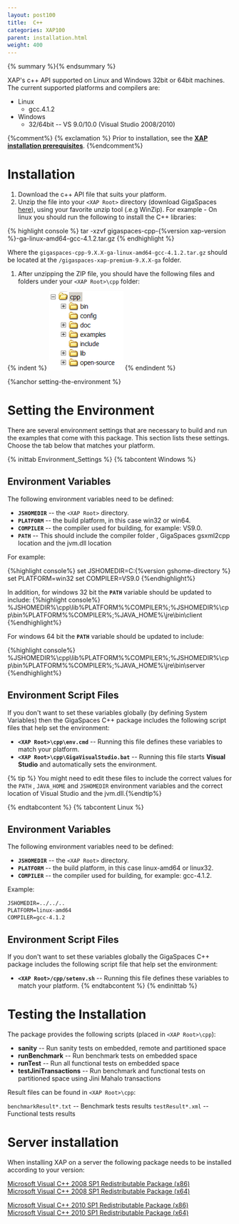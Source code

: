 ```yaml
---
layout: post100
title:  C++
categories: XAP100
parent: installation.html
weight: 400
---
```


{% summary %}{% endsummary %}



XAP's c++ API supported on Linux and Windows 32bit or 64bit machines.
The current supported platforms and compilers are:

- Linux
    -  gcc.4.1.2
- Windows
    - 32/64bit -- VS 9.0/10.0 (Visual Studio 2008/2010)

{%comment%}
{% exclamation %} Prior to installation, see the **[XAP installation prerequisites](./installation.html#Prior-to-Installation)**.
{%endcomment%}

# Installation

1. Download the c++ API file that suits your platform.
1. Unzip the file into your `<XAP Root>` directory (download GigaSpaces [here](http://www.gigaspaces.com/LatestProductVersion)), using your favorite unzip tool (.e.g WinZip). For example - On linux you should run the following to install the C++ libraries:

{% highlight console %}
tar -xzvf gigaspaces-cpp-{%version xap-version %}-ga-linux-amd64-gcc-4.1.2.tar.gz
{% endhighlight %}

Where the `gigaspaces-cpp-9.X.X-ga-linux-amd64-gcc-4.1.2.tar.gz` should be located at the `/gigaspaces-xap-premium-9.X.X-ga` folder.

1. After unzipping the ZIP file, you should have the following files and folders under your `<XAP Root>\cpp` folder:

{% indent %}
![CppTree.PNG](/attachment_files/CppTree.PNG)
{% endindent %}

{%anchor setting-the-environment %}

# Setting the Environment

There are several environment settings that are necessary to build and run the examples that come with this package. This section lists these settings. Choose the tab below that matches your platform.

{% inittab Environment_Settings %}
{% tabcontent Windows %}

## Environment Variables

The following environment variables need to be defined:

- **`JSHOMEDIR`** -- the `<XAP Root>` directory.
- **`PLATFORM`** -- the build platform, in this case win32 or win64.
- **`COMPILER`** -- the compiler used for building, for example: VS9.0.
- **`PATH`** -- This should include the compiler folder , GigaSpaces gsxml2cpp location and the jvm.dll location

For example:

{%highlight console%}
set JSHOMEDIR=C:\{%version gshome-directory %}
set PLATFORM=win32
set COMPILER=VS9.0
{%endhighlight%}

In addition, for windows 32 bit the **`PATH`** variable should be updated to include:
{%highlight console%}
%JSHOMEDIR%\cpp\lib\%PLATFORM%\%COMPILER%;%JSHOMEDIR%\cpp\bin\%PLATFORM%\%COMPILER%;%JAVA_HOME%\jre\bin\client
{%endhighlight%}

For windows 64 bit the **`PATH`** variable should be updated to include:

{%highlight console%}
%JSHOMEDIR%\cpp\lib\%PLATFORM%\%COMPILER%;%JSHOMEDIR%\cpp\bin\%PLATFORM%\%COMPILER%;%JAVA_HOME%\jre\bin\server
{%endhighlight%}

## Environment Script Files

If you don't want to set these variables globally (by defining System Variables) then the GigaSpaces C++ package includes the following script files that help set the environment:

- **`<XAP Root>\cpp\env.cmd`** -- Running this file defines these variables to match your platform.
- **`<XAP Root>\cpp\GigaVisualStudio.bat`** -- Running this file starts **Visual Studio** and automatically sets the environment.

{% tip %} You might need to edit these files to include the correct values for the `PATH` , `JAVA_HOME` and `JSHOMEDIR` environment variables and the correct location of Visual Studio and the jvm.dll.{%endtip%}

{% endtabcontent %}
{% tabcontent Linux %}

## Environment Variables

The following environment variables need to be defined:

- **`JSHOMEDIR`** -- the `<XAP Root>` directory.
- **`PLATFORM`** -- the build platform, in this case linux-amd64 or linux32.
- **`COMPILER`** -- the compiler used for building, for example: gcc-4.1.2.

Example:

    JSHOMEDIR=../../..
    PLATFORM=linux-amd64
    COMPILER=gcc-4.1.2

## Environment Script Files

If you don't want to set these variables globally the GigaSpaces C++ package includes the following script file that help set the environment:

- **`<XAP Root>/cpp/setenv.sh`** -- Running this file defines these variables to match your platform.
{% endtabcontent %}
{% endinittab %}

# Testing the Installation

The package provides the following scripts (placed in `<XAP Root>\cpp`):

- **sanity** -- Run sanity tests on embedded, remote and partitioned space
- **runBenchmark** -- Run benchmark tests on embedded space
- **runTest** -- Run all functional tests on embedded space
- **testJiniTransactions** -- Run benchmark and functional tests on partitioned space using Jini Mahalo transactions

Result files can be found in `<XAP Root>\cpp`:

`benchmarkResult*.txt`  -- Benchmark tests results
`testResult*.xml` -- Functional tests results


# Server installation

When installing XAP on a server the following  package needs to be installed according to your version:

[Microsoft Visual C++ 2008 SP1 Redistributable Package (x86)](http://www.microsoft.com/en-us/download/details.aspx?id=5582) <br>
[Microsoft Visual C++ 2008 SP1 Redistributable Package (x64)](http://www.microsoft.com/en-us/download/details.aspx?id=2092)

[Microsoft Visual C++ 2010 SP1 Redistributable Package (x86)](http://www.microsoft.com/en-us/download/details.aspx?id=8328)<br>
[Microsoft Visual C++ 2010 SP1 Redistributable Package (x64)](http://www.microsoft.com/en-us/download/details.aspx?id=13523)

